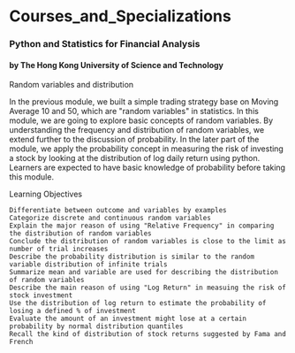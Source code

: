 # Courses_and_Specializations
### Python and Statistics for Financial Analysis
#### by The Hong Kong University of Science and Technology

Random variables and distribution

In the previous module, we built a simple trading strategy base on Moving Average 10 and 50, which are "random variables" in statistics. In this module, we are going to explore basic concepts of random variables. By understanding the frequency and distribution of random variables, we extend further to the discussion of probability. In the later part of the module, we apply the probability concept in measuring the risk of investing a stock by looking at the distribution of log daily return using python. Learners are expected to have basic knowledge of probability before taking this module.

Learning Objectives

    Differentiate between outcome and variables by examples
    Categorize discrete and continuous random variables
    Explain the major reason of using "Relative Frequency" in comparing the distribution of random variables
    Conclude the distribution of random variables is close to the limit as number of trial increases
    Describe the probability distribution is similar to the random variable distribution of infinite trials
    Summarize mean and variable are used for describing the distribution of random variables
    Describe the main reason of using "Log Return" in measuing the risk of stock investment
    Use the distribution of log return to estimate the probability of losing a defined % of investment
    Evaluate the amount of an investment might lose at a certain probability by normal distribution quantiles
    Recall the kind of distribution of stock returns suggested by Fama and French